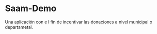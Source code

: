 # Saam-Demo
Una aplicación con e l fin de incentivar  las donaciones a nivel municipal o departametal.
